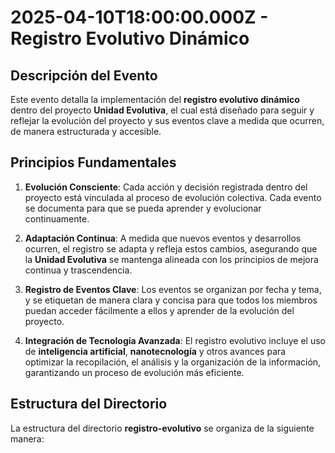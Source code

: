 # 2025-04-10T18:00:00.000Z - Registro Evolutivo Dinámico

## Descripción del Evento
Este evento detalla la implementación del **registro evolutivo dinámico** dentro del proyecto **Unidad Evolutiva**, el cual está diseñado para seguir y reflejar la evolución del proyecto y sus eventos clave a medida que ocurren, de manera estructurada y accesible.

## Principios Fundamentales
1. **Evolución Consciente**: Cada acción y decisión registrada dentro del proyecto está vinculada al proceso de evolución colectiva. Cada evento se documenta para que se pueda aprender y evolucionar continuamente.

2. **Adaptación Continua**: A medida que nuevos eventos y desarrollos ocurren, el registro se adapta y refleja estos cambios, asegurando que la **Unidad Evolutiva** se mantenga alineada con los principios de mejora continua y trascendencia.

3. **Registro de Eventos Clave**: Los eventos se organizan por fecha y tema, y se etiquetan de manera clara y concisa para que todos los miembros puedan acceder fácilmente a ellos y aprender de la evolución del proyecto.

4. **Integración de Tecnología Avanzada**: El registro evolutivo incluye el uso de **inteligencia artificial**, **nanotecnología** y otros avances para optimizar la recopilación, el análisis y la organización de la información, garantizando un proceso de evolución más eficiente.

## Estructura del Directorio
La estructura del directorio **registro-evolutivo** se organiza de la siguiente manera:
